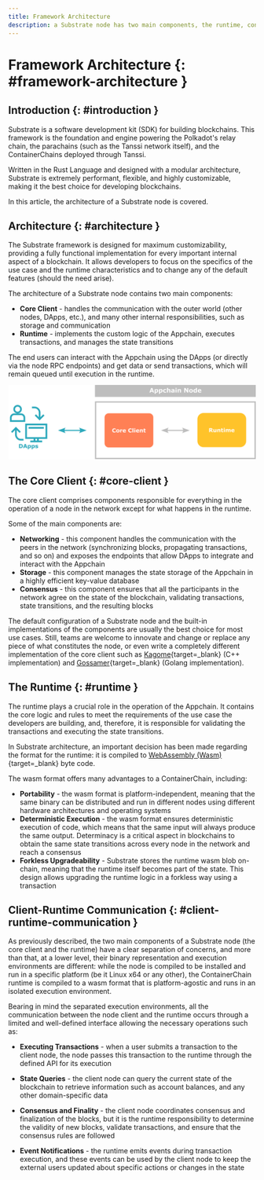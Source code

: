 ```yaml
---
title: Framework Architecture
description: a Substrate node has two main components, the runtime, controlling the state transition of the blockchain, and the client, controlling everything else.
---
```


# Framework Architecture {: #framework-architecture } 

## Introduction {: #introduction }

Substrate is a software development kit (SDK) for building blockchains. This framework is the foundation and engine powering the Polkadot's relay chain, the parachains (such as the Tanssi network itself), and the ContainerChains deployed through Tanssi. 

Written in the Rust Language and designed with a modular architecture, Substrate is extremely performant, flexible, and highly customizable, making it the best choice for developing blockchains.

In this article, the architecture of a Substrate node is covered.

## Architecture {: #architecture }

The Substrate framework is designed for maximum customizability, providing a fully functional implementation for every important internal aspect of a blockchain. It allows developers to focus on the specifics of the use case and the runtime characteristics and to change any of the default features (should the need arise).

The architecture of a Substrate node contains two main components:

- **Core Client** - handles the communication with the outer world (other nodes, DApps, etc.), and many other internal responsibilities, such as storage and communication
- **Runtime** - implements the custom logic of the Appchain, executes transactions, and manages the state transitions

The end users can interact with the Appchain using the DApps (or directly via the node RPC endpoints) and get data or send transactions, which will remain queued until execution in the runtime.

![Basic substrate node architecture](/images/learn/framework/architecture/architecture-1.png)

## The Core Client {: #core-client }

The core client comprises components responsible for everything in the operation of a node in the network except for what happens in the runtime. 

Some of the main components are: 

- **Networking** - this component handles the communication with the peers in the network (synchronizing blocks, propagating transactions, and so on) and exposes the endpoints that allow DApps to integrate and interact with the Appchain
- **Storage** - this component manages the state storage of the Appchain in a highly efficient key-value database
- **Consensus** - this component ensures that all the participants in the network agree on the state of the blockchain, validating transactions, state transitions, and the resulting blocks

The default configuration of a Substrate node and the built-in implementations of the components are usually the best choice for most use cases. Still, teams are welcome to innovate and change or replace any piece of what constitutes the node, or even write a completely different implementation of the core client such as [Kagome](https://github.com/soramitsu/kagome#intro){target=_blank} (C++ implementation) and [Gossamer](https://github.com/ChainSafe/gossamer#a-go-implementation-of-the-polkadot-host){target=_blank} (Golang implementation).

## The Runtime {: #runtime }

The runtime plays a crucial role in the operation of the Appchain. It contains the core logic and rules to meet the requirements of the use case the developers are building, and, therefore, it is responsible for validating the transactions and executing the state transitions.

In Substrate architecture, an important decision has been made regarding the format for the runtime: it is compiled to [WebAssembly (Wasm)](https://webassembly.org){target=_blank} byte code. 

The wasm format offers many advantages to a ContainerChain, including:

- **Portability** - the wasm format is platform-independent, meaning that the same binary can be distributed and run in different nodes using different hardware architectures and operating systems
- **Deterministic Execution** - the wasm format ensures deterministic execution of code, which means that the same input will always produce the same output. Determinacy is a critical aspect in blockchains to obtain the same state transitions across every node in the network and reach a consensus
- **Forkless Upgradeability** - Substrate stores the runtime wasm blob on-chain, meaning that the runtime itself becomes part of the state. This design allows upgrading the runtime logic in a forkless way using a transaction

## Client-Runtime Communication {: #client-runtime-communication }

As previously described, the two main components of a Substrate node (the core client and the runtime) have a clear separation of concerns, and more than that, at a lower level, their binary representation and execution environments are different: while the node is compiled to be installed and run in a specific platform (be it Linux x64 or any other), the ContainerChain runtime is compiled to a wasm format that is platform-agostic and runs in an isolated execution environment.

 Bearing in mind the separated execution environments, all the communication between the node client and the runtime occurs through a limited and well-defined interface allowing the necessary operations such as: 

- **Executing Transactions** - when a user submits a transaction to the client node, the node passes this transaction to the runtime through the defined API for its execution

- **State Queries** - the client node can query the current state of the blockchain to retrieve information such as account balances, and any other domain-specific data

- **Consensus and Finality** - the client node coordinates consensus and finalization of the blocks, but it is the runtime responsibility to determine the validity of new blocks, validate transactions, and ensure that the consensus rules are followed

- **Event Notifications** - the runtime emits events during transaction execution, and these events can be used by the client node to keep the external users updated about specific actions or changes in the state

